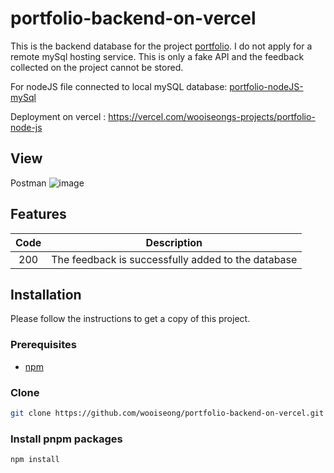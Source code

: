 # portfolio-backend-on-vercel

This is the backend database for the project <a href="https://github.com/wooiseong/portfolio-project-vercel/tree/main">portfolio</a>. I do not apply for a remote mySql hosting service. This is only a fake API and the feedback collected on the project cannot be stored. 

For nodeJS file connected to local mySQL database:  <a href="https://github.com/wooiseong/portfolio-nodeJS-mySql">portfolio-nodeJS-mySql</a>

Deployment on vercel : https://vercel.com/wooiseongs-projects/portfolio-node-js

## View
Postman
![image](https://i.ibb.co/CHfTXJ5/2024-12-19-143019.png)

## Features
|          Code               | Description                                                  | 
| :--------------------------: | ------------------------------------------------------------ | 
|    200    | The feedback is successfully added to the database |

## Installation
Please follow the instructions to get a copy of this project.

### Prerequisites
 * <a href="https://docs.npmjs.com/downloading-and-installing-node-js-and-npm">npm</a> 

### Clone
```sh
git clone https://github.com/wooiseong/portfolio-backend-on-vercel.git
```

### Install pnpm packages
```sh
npm install
```
